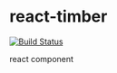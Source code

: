react-timber
============

[![Build Status](https://travis-ci.org/claydiffrient/react-timber.svg)](https://travis-ci.org/claydiffrient/react-timber)

react component
